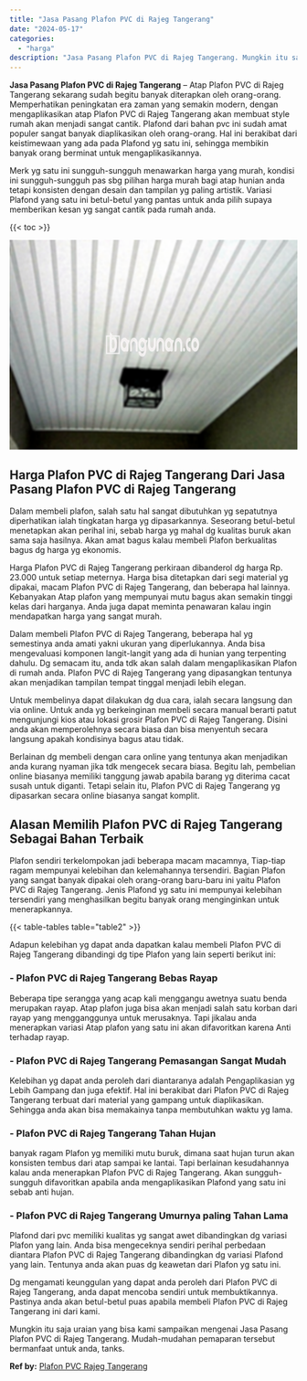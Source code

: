 ```yaml
---
title: "Jasa Pasang Plafon PVC di Rajeg Tangerang"
date: "2024-05-17"
categories: 
  - "harga"
description: "Jasa Pasang Plafon PVC di Rajeg Tangerang. Mungkin itu saja uraian yang bisa kami sampaikan mengenai Jasa Pasang Plafon PVC di Rajeg Tangerang. Mudah-mudahan..."
---
```


**Jasa Pasang Plafon PVC di Rajeg Tangerang** – Atap Plafon PVC di Rajeg Tangerang sekarang sudah begitu banyak diterapkan oleh orang-orang. Memperhatikan peningkatan era zaman yang semakin modern, dengan mengaplikasikan atap Plafon PVC di Rajeg Tangerang akan membuat style rumah akan menjadi sangat cantik. Plafond dari bahan pvc ini sudah amat populer sangat banyak diaplikasikan oleh orang-orang. Hal ini berakibat dari keistimewaan yang ada pada Plafond yg satu ini, sehingga membikin banyak orang berminat untuk mengaplikasikannya.

Merk yg satu ini sungguh-sungguh menawarkan harga yang murah, kondisi ini sungguh-sungguh pas sbg pilihan harga murah bagi atap hunian anda tetapi konsisten dengan desain dan tampilan yg paling artistik. Variasi Plafond yang satu ini betul-betul yang pantas untuk anda pilih supaya memberikan kesan yg sangat cantik pada rumah anda.

{{< toc >}}

![Jasa Pasang Plafon PVC di Rajeg Tangerang](/images/flafond-pvc-murah31.png)

## Harga Plafon PVC di Rajeg Tangerang Dari Jasa Pasang Plafon PVC di Rajeg Tangerang

Dalam membeli plafon, salah satu hal sangat dibutuhkan yg sepatutnya diperhatikan ialah tingkatan harga yg dipasarkannya. Seseorang betul-betul menetapkan akan perihal ini, sebab harga yg mahal dg kualitas buruk akan sama saja hasilnya. Akan amat bagus kalau membeli Plafon berkualitas bagus dg harga yg ekonomis.

Harga Plafon PVC di Rajeg Tangerang perkiraan dibanderol dg harga Rp. 23.000 untuk setiap meternya. Harga bisa ditetapkan dari segi material yg dipakai, macam Plafon PVC di Rajeg Tangerang, dan beberapa hal lainnya. Kebanyakan Atap plafon yang mempunyai mutu bagus akan semakin tinggi kelas dari harganya. Anda juga dapat meminta penawaran kalau ingin mendapatkan harga yang sangat murah.

Dalam membeli Plafon PVC di Rajeg Tangerang, beberapa hal yg semestinya anda amati yakni ukuran yang diperlukannya. Anda bisa mengevaluasi komponen langit-langit yang ada di hunian yang terpenting dahulu. Dg semacam itu, anda tdk akan salah dalam mengaplikasikan Plafon di rumah anda. Plafon PVC di Rajeg Tangerang yang dipasangkan tentunya akan menjadikan tampilan tempat tinggal menjadi lebih elegan.

Untuk membelinya dapat dilakukan dg dua cara, ialah secara langsung dan via online. Untuk anda yg berkeinginan membeli secara manual berarti patut mengunjungi kios atau lokasi grosir Plafon PVC di Rajeg Tangerang. Disini anda akan memperolehnya secara biasa dan bisa menyentuh secara langsung apakah kondisinya bagus atau tidak.

Berlainan dg membeli dengan cara online yang tentunya akan menjadikan anda kurang nyaman jika tdk mengecek secara biasa. Begitu lah, pembelian online biasanya memiliki tanggung jawab apabila barang yg diterima cacat susah untuk diganti. Tetapi selain itu, Plafon PVC di Rajeg Tangerang yg dipasarkan secara online biasanya sangat komplit.

## Alasan Memilih Plafon PVC di Rajeg Tangerang Sebagai Bahan Terbaik

Plafon sendiri terkelompokan jadi beberapa macam macamnya, Tiap-tiap ragam mempunyai kelebihan dan kelemahannya tersendiri. Bagian Plafon yang sangat banyak dipakai oleh orang-orang baru-baru ini yaitu Plafon PVC di Rajeg Tangerang. Jenis Plafond yg satu ini mempunyai kelebihan tersendiri yang menghasilkan begitu banyak orang menginginkan untuk menerapkannya.

{{< table-tables table="table2" >}}

Adapun kelebihan yg dapat anda dapatkan kalau membeli Plafon PVC di Rajeg Tangerang dibandingi dg tipe Plafon yang lain seperti berikut ini:

### \- Plafon PVC di Rajeg Tangerang Bebas Rayap

Beberapa tipe serangga yang acap kali menggangu awetnya suatu benda merupakan rayap. Atap plafon juga bisa akan menjadi salah satu korban dari rayap yang mengganggunya untuk merusaknya. Tapi jikalau anda menerapkan variasi Atap plafon yang satu ini akan difavoritkan karena Anti terhadap rayap.

### \- Plafon PVC di Rajeg Tangerang Pemasangan Sangat Mudah

Kelebihan yg dapat anda peroleh dari diantaranya adalah Pengaplikasian yg Lebih Gampang dan juga efektif. Hal ini berakibat dari Plafon PVC di Rajeg Tangerang terbuat dari material yang gampang untuk diaplikasikan. Sehingga anda akan bisa memakainya tanpa membutuhkan waktu yg lama.

### \- Plafon PVC di Rajeg Tangerang Tahan Hujan

banyak ragam Plafon yg memiliki mutu buruk, dimana saat hujan turun akan konsisten tembus dari atap sampai ke lantai. Tapi berlainan kesudahannya kalau anda menerapkan Plafon PVC di Rajeg Tangerang. Akan sungguh-sungguh difavoritkan apabila anda mengaplikasikan Plafond yang satu ini sebab anti hujan.

### \- Plafon PVC di Rajeg Tangerang Umurnya paling Tahan Lama

Plafond dari pvc memiliki kualitas yg sangat awet dibandingkan dg variasi Plafon yang lain. Anda bisa mengeceknya sendiri perihal perbedaan diantara Plafon PVC di Rajeg Tangerang dibandingkan dg variasi Plafond yang lain. Tentunya anda akan puas dg keawetan dari Plafon yg satu ini.

Dg mengamati keunggulan yang dapat anda peroleh dari Plafon PVC di Rajeg Tangerang, anda dapat mencoba sendiri untuk membuktikannya. Pastinya anda akan betul-betul puas apabila membeli Plafon PVC di Rajeg Tangerang ini dari kami.

Mungkin itu saja uraian yang bisa kami sampaikan mengenai Jasa Pasang Plafon PVC di Rajeg Tangerang. Mudah-mudahan pemaparan tersebut bermanfaat untuk anda, tanks.

**Ref by:** [Plafon PVC Rajeg Tangerang](https://id.wikipedia.org/wiki/Plafon)
